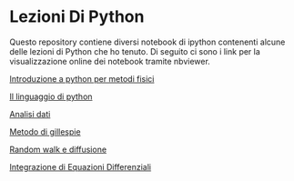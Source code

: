Lezioni Di Python
=================

Questo repository contiene diversi notebook di ipython contenenti alcune delle lezioni di Python che ho tenuto.
Di seguito ci sono i link per la visualizzazione online dei notebook tramite nbviewer.

[Introduzione a python per metodi fisici](http://nbviewer.ipython.org/urls/raw.github.com/EnricoGiampieri/lezionipython/master/metodi%2520fisici%2520-%2520introduzione%2520a%2520python.ipynb)

[Il linguaggio di python](http://nbviewer.ipython.org/urls/raw.github.com/EnricoGiampieri/lezionipython/master/un%2520pitone%2520a%2520san%2520luca%2520-%2520fondamentali.ipynb)

[Analisi dati](http://nbviewer.ipython.org/urls/raw.github.com/EnricoGiampieri/lezionipython/master/metodi%2520fisici%2520-%2520analisi%2520dati.ipynb)

[Metodo di gillespie](http://nbviewer.ipython.org/urls/raw.github.com/EnricoGiampieri/lezionipython/master/metodi%2520fisici%2520-%2520gillespie.ipynb)

[Random walk e diffusione](http://nbviewer.ipython.org/urls/raw.github.com/EnricoGiampieri/lezionipython/master/metodi%2520fisici%2520-%2520diffusione.ipynb)

[Integrazione di Equazioni Differenziali](http://nbviewer.ipython.org/github/EnricoGiampieri/lezionipython/blob/master/Integrazione%20di%20equazioni%20differenziali.ipynb)

